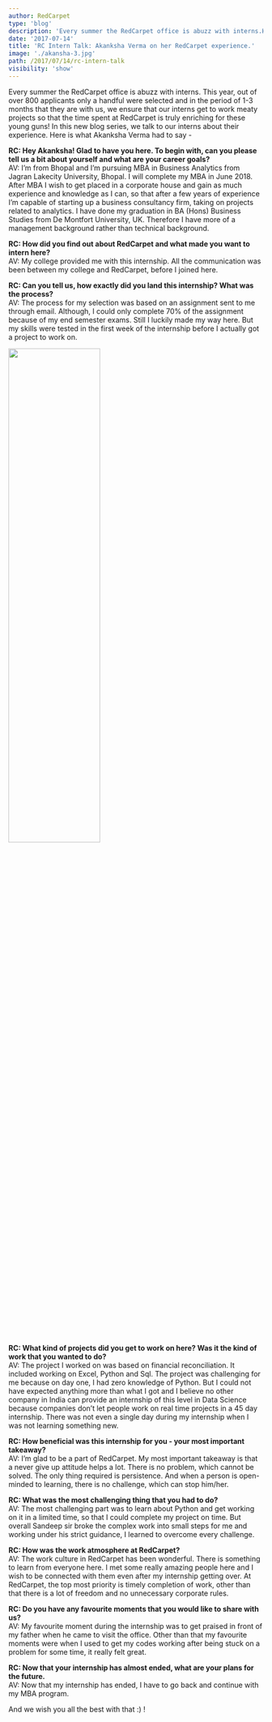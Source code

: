 ```yaml
---
author: RedCarpet
type: 'blog'
description: 'Every summer the RedCarpet office is abuzz with interns.Here is what Akanksha Verma the intern at RedCarpe had to say'
date: '2017-07-14'
title: 'RC Intern Talk: Akanksha Verma on her RedCarpet experience.'
image: './akansha-3.jpg'
path: /2017/07/14/rc-intern-talk
visibility: 'show'
---
```


<!--<img src="/images/blogs/blog/akansha-2.jpg" width="100%" height="60%" style = "border:none">-->

Every summer the RedCarpet office is abuzz with interns. This year, out of over 800 applicants only a handful were selected and in the period of 1-3 months that they are with us, we ensure that our interns get to work meaty projects so that the time spent at RedCarpet is truly enriching for these young guns! In this new blog series, we talk to our interns about their experience. Here is what Akanksha Verma had to say -

**RC: Hey Akanksha! Glad to have you here. To begin with, can you please tell us a bit about yourself and what are your career goals?**<br>
AV: I’m from Bhopal and I’m pursuing MBA in Business Analytics from Jagran Lakecity University, Bhopal. I will complete my MBA in June 2018. After MBA I wish to get placed in a corporate house and gain as much experience and knowledge as I can, so that after a few years of experience I’m capable of starting up a business consultancy firm, taking on projects related to analytics. I have done my graduation in BA (Hons) Business Studies from De Montfort University, UK. Therefore I have more of a management background rather than technical background.

**RC: How did you find out about RedCarpet and what made you want to intern here?**<br>
AV: My college provided me with this internship. All the communication was been between my college and RedCarpet, before I joined here.

**RC: Can you tell us, how exactly did you land this internship? What was the process?**<br>
AV: The process for my selection was based on an assignment sent to me through email. Although, I could only complete 70% of the assignment because of my end semester exams. Still I luckily made my way here. But my skills were tested in the first week of the internship before I actually got a project to work on.

<img src="/images/blogs/akansha-2.jpg" width="60%" height="50%" style = "border:none">

**RC: What kind of projects did you get to work on here? Was it the kind of work that you wanted to do?**<br>
AV: The project I worked on was based on financial reconciliation. It included working on Excel, Python and Sql. The project was challenging for me because on day one, I had zero knowledge of Python. But I could not have expected anything more than what I got and I believe no other company in India can provide an internship of this level in Data Science because companies don’t let people work on real time projects in a 45 day internship. There was not even a single day during my internship when I was not learning something new.

**RC: How beneficial was this internship for you - your most important takeaway?**<br>
AV: I’m glad to be a part of RedCarpet. My most important takeaway is that a never give up attitude helps a lot. There is no problem, which cannot be solved. The only thing required is persistence. And when a person is open-minded to learning, there is no challenge, which can stop him/her.

**RC: What was the most challenging thing that you had to do?**<br>
AV: The most challenging part was to learn about Python and get working on it in a limited time, so that I could complete my project on time. But overall Sandeep sir broke the complex work into small steps for me and working under his strict guidance, I learned to overcome every challenge.

**RC: How was the work atmosphere at RedCarpet?**<br>
AV: The work culture in RedCarpet has been wonderful. There is something to learn from everyone here. I met some really amazing people here and I wish to be connected with them even after my internship getting over. At RedCarpet, the top most priority is timely completion of work, other than that there is a lot of freedom and no unnecessary corporate rules.

**RC: Do you have any favourite moments that you would like to share with us?**<br>
AV: My favourite moment during the internship was to get praised in front of my father when he came to visit the office. Other than that my favourite moments were when I used to get my codes working after being stuck on a problem for some time, it really felt great.

**RC: Now that your internship has almost ended, what are your plans for the future.**<br>
AV: Now that my internship has ended, I have to go back and continue with my MBA program.

And we wish you all the best with that :) !
